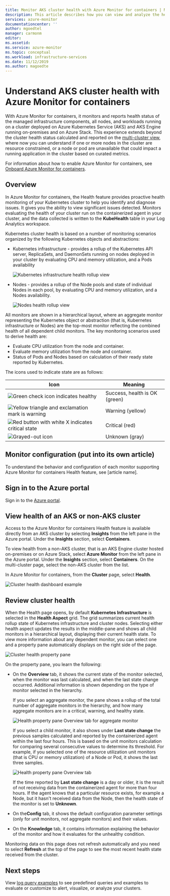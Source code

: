 ```yaml
---
title: Monitor AKS cluster health with Azure Monitor for containers | Microsoft Docs
description: This article describes how you can view and analyze the health of your AKS clusters with Azure Monitor for containers.
services: azure-monitor
documentationcenter: ''
author: mgoedtel
manager: carmonm
editor: 
ms.assetid: 
ms.service: azure-monitor
ms.topic: conceptual
ms.workload: infrastructure-services
ms.date: 11/12/2019
ms.author: magoedte
---
```


# Understand AKS cluster health with Azure Monitor for containers

With Azure Monitor for containers, it monitors and reports health status of the managed infrastructure components, all nodes, and workloads running on a cluster deployed on Azure Kubernetes Service (AKS) and AKS Engine running on-premises and on Azure Stack. This experience extends beyond the cluster health status calculated and reported on the [multi-cluster view](container-insights-analyze.md#multi-cluster-view-from-azure-monitor), where now you can understand if one or more nodes in the cluster are resource constrained, or a node or pod are unavailable that could impact a running application in the cluster based on curated metrics. 

For information about how to enable Azure Monitor for containers, see [Onboard Azure Monitor for containers](container-insights-onboard.md).

## Overview

In Azure Monitor for containers, the Health feature provides proactive health monitoring of your Kubernetes cluster to help you identify and diagnose issues. It gives you the ability to view significant issues detected. Monitors evaluating the health of your cluster run on the containerized agent in your cluster, and the data collected is written to the **KubeHealth** table in your Log Analytics workspace. 

Kubernetes cluster health is based on a number of monitoring scenarios organized by the following Kubernetes objects and abstractions:

- Kubernetes infrastructure - provides a rollup of the Kubernetes API server, ReplicaSets, and DaemonSets running on nodes deployed in your cluster by evaluating CPU and memory utilization, and a Pods availability

    ![Kubernetes infrastructure health rollup view](./media/container-insights-health/health-view-kube-infra-01.png)

- Nodes - provides a rollup of the Node pools and state of individual Nodes in each pool, by evaluating CPU and memory utilization, and a Nodes availability.

    ![Nodes health rollup view](./media/container-insights-health/health-view-nodes-01.png)

All monitors are shown in a hierarchical layout, where an aggregate monitor representing the Kubernetes object or abstraction (that is, Kubernetes infrastructure or Nodes) are the top-most monitor reflecting the combined health of all dependent child monitors. The key monitoring scenarios used to derive health are:

* Evaluate CPU utilization from the node and container.
* Evaluate memory utilization from the node and container.
* Status of Pods and Nodes based on calculation of their ready state reported by Kubernetes.

The icons used to indicate state are as follows:

|Icon|Meaning|  
|--------|-----------|  
|![Green check icon indicates healthy](./media/container-insights-health/healthyicon.png)|Success, health is OK (green)|  
|![Yellow triangle and exclamation mark is warning](./media/container-insights-health/warningicon.png)|Warning (yellow)|  
|![Red button with white X indicates critical state](./media/container-insights-health/criticalicon.png)|Critical (red)|  
|![Grayed-out icon](./media/container-insights-health/grayicon.png)|Unknown (gray)|  

## Monitor configuration (put into its own article)

To understand the behavior and configuration of each monitor supporting Azure Monitor for containers Health feature, see [article name].

## Sign in to the Azure portal

Sign in to the [Azure portal](https://portal.azure.com). 

## View health of an AKS or non-AKS cluster

Access to the Azure Monitor for containers Health feature is available directly from an AKS cluster by selecting **Insights** from the left pane in the Azure portal. Under the **Insights** section, select **Containers**. 

To view health from a non-AKS cluster, that is an AKS Engine cluster hosted on-premises or on Azure Stack, select **Azure Monitor** from the left pane in the Azure portal. Under the **Insights** section, select **Containers**.  On the multi-cluster page, select the non-AKS cluster from the list.

In Azure Monitor for containers, from the **Cluster** page, select **Health**.

![Cluster health dashboard example](./media/container-insights-health/container-insights-health-page.png)

## Review cluster health

When the Health page opens, by default **Kubernetes Infrastructure** is selected in the **Health Aspect** grid.  The grid summarizes current health rollup state of Kubernetes infrastructure and cluster nodes. Selecting either health aspect updates the results in the middle-pane and shows all child monitors in a hierarchical layout, displaying their current health state. To view more information about any dependent monitor, you can select one and a property pane automatically displays on the right side of the page. 

![Cluster health property pane](./media/container-insights-health/health-view-property-pane.png)

On the property pane, you learn the following:

- On the **Overview** tab, it shows the current state of the monitor selected, when the monitor was last calculated, and when the last state change occurred. Additional information is shown depending on the type of monitor selected in the hierarchy.

    If you select an aggregate monitor, the pane shows a rollup of the total number of aggregate monitors in the hierarchy, and how many aggregate monitors are in a critical, warning, and healthy state. 

    ![Health property pane Overview tab for aggregate monitor](./media/container-insights-health/health-overview-aggregate-monitor.png)

    If you select a child monitor, it also shows under **Last state change** the previous samples calculated and reported by the containerized agent within the last four hours. This is based on the unit monitors calculation for comparing several consecutive values to determine its threshold. For example, if you selected one of the resource utilization unit monitors (that is CPU or memory utilization) of a Node or Pod, it shows the last three samples.
    
    ![Health property pane Overview tab](./media/container-insights-health/health-overview-unit-monitor.png)

    If the time reported by **Last state change** is a day or older, it is the result of not receiving data from the containerized agent for more than four hours. If the agent knows that a particular resource exists, for example a Node, but it hasn't received data from the Node, then the health state of the monitor is set to **Unknown**.  

- On the**Config** tab, it shows the default configuration parameter settings (only for unit monitors, not aggregate monitors) and their values.
- On the **Knowledge** tab, it contains information explaining the behavior of the monitor and how it evaluates for the unhealthy condition.

Monitoring data on this page does not refresh automatically and you need to select **Refresh** at the top of the page to see the most recent health state received from the cluster.

## Next steps

View [log query examples](container-insights-log-search.md#search-logs-to-analyze-data) to see predefined queries and examples to evaluate or customize to alert, visualize, or analyze your clusters.